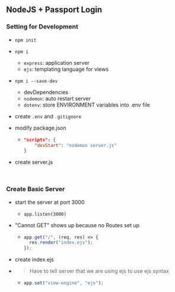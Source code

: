 ## NodeJS + Passport Login

### Setting for Development

- `npm init`
- `npm i`
  - `express`: application server
  - `ejs`: templating language for views
- `npm i --save-dev`
  - devDependencies
  - `nodemon`: auto restart server
  - `dotenv`: store ENVIRONMENT variables into .env file
- create `.env` and `.gitignore`

- modify package.json

  - ```json
    "scripts": {
        "devStart": "nodemon server.js"
    }
    ```

- create server.js

<br/>

### Create Basic Server

- start the server at port 3000

  - `app.listen(3000)`

- "Cannot GET" shows up because no Routes set up

  - ```javascript
    app.get("/", (req, res) => {
      res.render("index.ejs");
    });
    ```

- create index.ejs

- > Have to tell server that we are using ejs to use ejs syntax

  - ```javascript
    app.set("view-engine", "ejs");
    ```

<br/>
